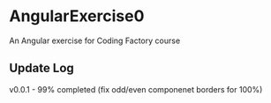 # AngularExercise0

An Angular exercise for Coding Factory course

## Update Log
v0.0.1 - 99% completed (fix odd/even componenet borders for 100%)